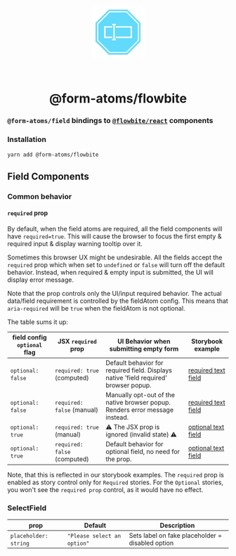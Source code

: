 <div align="center">
  <img width="120" style="margin: 32px" src="https://raw.githubusercontent.com/MiroslavPetrik/form-atoms-field/main/form-atoms-field.svg">
  <h1>@form-atoms/flowbite</h1>
</div>

### `@form-atoms/field` bindings to [`@flowbite/react`](https://flowbite-react.com/forms) components

### Installation

```
yarn add @form-atoms/flowbite
```

## Field Components

### Common behavior

#### `required` prop

By default, when the field atoms are required, all the field components will have `required=true`. This will cause the browser to focus
the first empty & required input & display warning tooltip over it.

Sometimes this browser UX might be undesirable. All the fields accept
the `required` prop which when set to `undefined` or `false` will turn off the default behavior. Instead, when required & empty input is submitted,
the UI will display error message.

Note that the prop controls only the UI/input required behavior. The actual data/field requirement is controlled by the
fieldAtom config. This means that `aria-required` will be `true` when the fieldAtom is not optional.

The table sums it up:

| field config `optional` flag | JSX `required` prop          | UI Behavior when submitting empty form                                               | Storybook example                                                                                                |
| ---------------------------- | ---------------------------- | ------------------------------------------------------------------------------------ | ---------------------------------------------------------------------------------------------------------------- |
| `optional: false`            | `required: true` (computed)  | Default behavior for required field. Displays native 'field required' browser popup. | [required text field](https://form-atoms-field.netlify.app/?path=/story/textfield--required)                     |
| `optional: false`            | `required: false` (manual)   | Manually opt-out of the native browser popup. Renders error message instead.         | [required text field](https://form-atoms-field.netlify.app/?path=/story/textfield--required&args=required:false) |
| `optional: true`             | `required: true` (manual)    | ⚠️ The JSX prop is ignored (invalid state) ⚠️                                        | [optional text field](https://form-atoms-field.netlify.app/?path=/story/textfield--optional)                     |
| `optional: true`             | `required: false` (computed) | Default behavior for optional field, no need for the prop.                           | [optional text field](https://form-atoms-field.netlify.app/?path=/story/textfield--optional)                     |

Note, that this is reflected in our storybook examples. The `required` prop is enabled as story control only for `Required` stories.
For the `Optional` stories, you won't see the `required prop` control, as it would have no effect.

### SelectField

| prop                  | Default                     | Description                                      |
| --------------------- | --------------------------- | ------------------------------------------------ |
| `placeholder: string` | `"Please select an option"` | Sets label on fake placeholder = disabled option |
